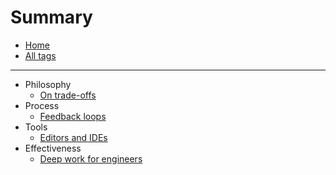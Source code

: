 # Summary
- [Home](/)
- [All tags](/tags/all/)

--- 

- Philosophy
  - [On trade-offs](/notes/philosophy/trade-offs/)
- Process
  - [Feedback loops](/notes/methodologies/feedback-loops/)
- Tools
  - [Editors and IDEs](/notes/tools/editors-and-ides/)
- Effectiveness
  - [Deep work for engineers](/notes/effectiveness/deep-work/)
